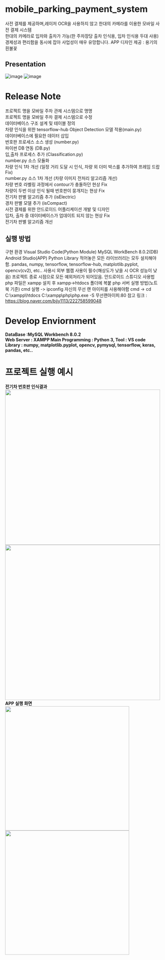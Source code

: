 # mobile_parking_payment_system
사전 결제를 제공하며,레이저 OCR을 사용하지 않고 한대의 카메라를 이용한 모바일 사전 결제 시스템  
한대의 카메라로 입차와 출차가 가능(한 주차장당 출차 인식용, 입차 인식용 두대 사용)  
경제성과 편리함을 동시에 잡아 사업성이 매우 유망합니다.
APP 디자인 제공 : 용기의 흰불꽃  

## Presentation
![image](https://user-images.githubusercontent.com/83262616/172036757-4e7e12db-2038-48a2-8529-f84e40c26f15.png)
![image](https://user-images.githubusercontent.com/83262616/172036759-f99dee8d-0360-4de5-aa71-4d6348ebf430.png)

# Release Note
프로젝트 명을 모바일 주차 관제 시스템으로 명명  
프로젝트 명을 모바일 주차 결제 시스템으로 수정  
데이터베이스 구조 설계 및 테이블 정의  
차량 인식을 위한 tensorflow-hub Object Detection 모델 적용(main.py)  
데이터베이스에 필요한 데이터 삽입  
번호판 프로세스 소스 생성 (number.py)  
파이썬 DB 연동 (DB.py)  
입,출차 프로세스 추가 (Classification.py)   
number.py 소스 모듈화  
차량 인식 1차 개선 (일정 거리 도달 시 인식, 차량 외 더미 박스를 추가하여 프레임 드랍 Fix)  
number.py 소스 1차 개선 (차량 이미지 전처리 알고리즘 개선)  
차량 번호 라벨링 과정에서 contour가 충돌하던 현상 Fix  
차량이 두번 이상 인식 될때 번호판이 뭉개지는 현상 Fix  
전기차 판별 알고리즘 추가 (isElectric)  
경차 판별 모델 추가 (isCompact)  
사전 결제를 위한 안드로이드 어플리케이션 개발 및 디자인   
입차, 출차 중 데이터베이스가 업데이트 되지 않는 현상 Fix  
전기차 판별 알고리즘 개선  
## 실행 방법
구현 환경
Visual Studio Code(Python Module)
MySQL WorkBench 8.0.2(DB)
Android Studio(APP)
Python Library 적어놓은 모든 라이브러리는 모두 설치해야함.
pandas, numpy, tensorflow, tensorflow-hub, matplotlib.pyplot, opencv(cv2), etc..
사용시 외부 웹캠 사용이 필수(해상도가 낮을 시 OCR 성능이 낮음)
프로젝트 종료 시점으로 모든 예외처리가 되어있음.
안드로이드 스튜디오 사용법
php 파일은 xampp 설치 후 xampp->htdocs 폴더에 복붙
php 서버 실행 방법(노트북 기준)
cmd 실행 -> ipconfig 자신의 무선 랜 아이피를 사용해야함
cmd -> cd C:\xampp\htdocs
C:\xampp\php\php.exe -S 무선랜아이피:80
참고 링크 : https://blog.naver.com/bjjy1113/222758599048

# Develop Enviornment
**DataBase :MySQL Workbench 8.0.2  
Web Server : XAMPP
Main Programming : Python 3, Tool : VS code
Library : numpy, matplotlib.pyplot, opencv, pymysql, tensorflow, keras, pandas, etc..**  

# 프로젝트 실행 예시
**전기차 번호판 인식결과**   
<img src="https://user-images.githubusercontent.com/83262616/169675812-2309952e-2c1a-4f84-af01-2913b52b4b64.PNG" width="500">
<img src="https://user-images.githubusercontent.com/83262616/169675880-ab998337-db8f-41c8-9714-01cbd280036e.png" width="500">
**APP 실행 화면**  
<img src="https://user-images.githubusercontent.com/83262616/169682395-2f9d785e-9dac-4f14-b2e3-334f04eca5b0.jpg" width="400">
<img src="https://user-images.githubusercontent.com/83262616/169682397-30068b4f-2fe3-42cd-b09e-3c1a185e0ede.jpg" width="400">
